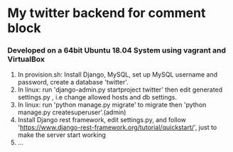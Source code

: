 # My twitter backend for comment block
### Developed on a 64bit Ubuntu 18.04 System using vagrant and VirtualBox
1. In provision.sh: Install Django, MySQL, set up MySQL username and password, create a database 'twitter'.
2. In linux: run 'django-admin.py startproject twitter' then edit generated settings.py , i.e change allowed hosts and db settings.
3. In linux: run 'python manage.py migrate' to migrate then 'python manage.py createsuperuser'.(admin)
4. Install Django rest framework, edit settings.py, and follow 'https://www.django-rest-framework.org/tutorial/quickstart/', just to make the server start working
5. ...